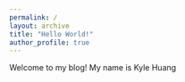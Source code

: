 ```yaml
---
permalink: /
layout: archive
title: "Hello World!"
author_profile: true
---
```


Welcome to my blog! My name is Kyle Huang

